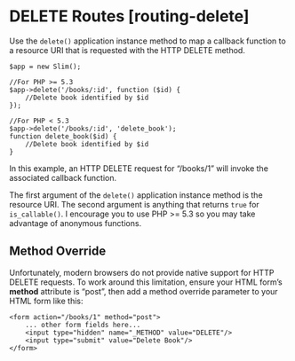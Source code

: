 # DELETE Routes [routing-delete] #

Use the `delete()` application instance method to map a callback function to a resource URI that is requested with the HTTP DELETE method.

    $app = new Slim();

    //For PHP >= 5.3
    $app->delete('/books/:id', function ($id) {
        //Delete book identified by $id
    });

    //For PHP < 5.3
    $app->delete('/books/:id', 'delete_book');
    function delete_book($id) {
        //Delete book identified by $id
    }

In this example, an HTTP DELETE request for “/books/1” will invoke the associated callback function.

The first argument of the `delete()` application instance method is the resource URI. The second argument is anything that returns `true` for `is_callable()`. I encourage you to use PHP >= 5.3 so you may take advantage of anonymous functions.

## Method Override ##

Unfortunately, modern browsers do not provide native support for HTTP DELETE requests. To work around this limitation, ensure your HTML form’s **method** attribute is “post”, then add a method override parameter to your HTML form like this:

    <form action="/books/1" method="post">
        ... other form fields here...
        <input type="hidden" name="_METHOD" value="DELETE"/>
        <input type="submit" value="Delete Book"/>
    </form>